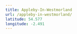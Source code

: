 ```yaml
---
title: Appleby-In-Westmorland
url: /appleby-in-westmorland/
latitude: 54.577
longitude: -2.491
---
```

